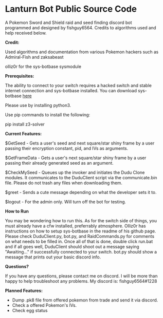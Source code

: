 # Lanturn Bot Public Source Code
A Pokemon Sword and Shield raid and seed
finding discord bot programmed and designed
by fishguy6564. Credits to algorithms used
and help received below. 

**Credit:**

Used algorithms and documentation from various Pokemon hackers
such as Admiral-Fish and zaksabeast

olliz0r for the sys-botbase sysmodule

**Prerequisites:**

The ability to connect to your switch requires a hacked switch and stable internet connection
and sys-botbase installed. You can download sys-botbase [here](https://github.com/olliz0r/sys-botbase)

Please use by installing python3. 

Use pip commands to install the following:

pip install z3-solver

**Current Features:**

$GetSeed - Gets a user's seed and next square/star shiny frame
by a user passing their encryption constant, pid, and IVs as arguments.

$GetFrameData - Gets a user's next square/star shiny frame by a
user passing their already generated seed as an argument.

$CheckMySeed - Queues up the invoker and initiates the Dudu Clone modules.
It communicates to the DuduClient script via the communicate.bin file. Please
do not trash any files when downloading them.

$greet - Sends a cute message depending on what the developer sets it to.

$logout - For the admin only. Will turn off the bot for testing.

**How to Run**

You may be wondering how to run this. As for the switch side of things, you
must already have a cfw installed, preferrably atmosphere. Olliz0r has 
instructions on how to setup sys-botbase in the readme of his github page.
Please check DuduClient.py, bot.py, and RaidCommands.py for comments on what
needs to be filled in. Once all of that is done, double click run.bat and if
all goes well, DuduClient should shoot out a message saying "Awaiting..." if 
successfully connected to your switch. bot.py should show a message that prints
out your basic discord info.

**Questions?**

If you have any questions, please contact me on discord. I will be more than
happy to help troubleshoot any problems. My discord is: fishguy6564#1228

**Planned Features:**
- Dump .pk8 file from offered pokemon from trade and send it via discord.
- Check a offered Pokemon's IVs.
- Check egg status